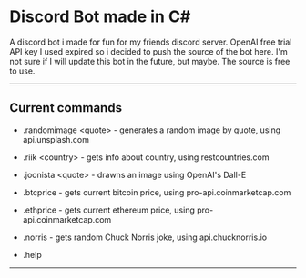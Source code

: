 # Discord Bot made in C#

A discord bot i made for fun for my friends discord server.
OpenAI free trial API key I used expired so i decided to push the source of the bot here.
I'm not sure if I will update this bot in the future, but maybe.
The source is free to use.

***
## Current commands
* .randomimage \<quote\> - generates a random image by quote, using api.unsplash.com

* .riik \<country\> - gets info about country, using restcountries.com

* .joonista \<quote\> - drawns an image using OpenAI's Dall-E

* .btcprice - gets current bitcoin price, using pro-api.coinmarketcap.com

* .ethprice - gets current ethereum price, using pro-api.coinmarketcap.com

* .norris - gets random Chuck Norris joke, using api.chucknorris.io

* .help
***
